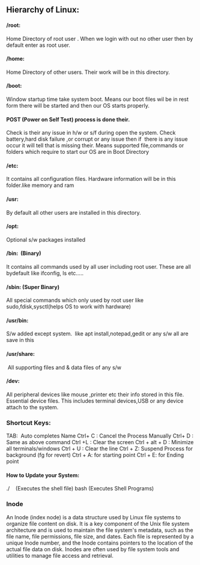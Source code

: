 

## Hierarchy of Linux:

  

#### /root:

Home Directory of root user . When we login with out no other user then by default enter as root user.
#### /home:
Home Directory of other users. Their work will be in this directory.
#### /boot:

Window startup time take system boot. Means our boot files wil be in rest form there will be started and then our OS starts properly.

#### POST (Power on Self Test) process is done their.

Check is their any issue in h/w or s/f during open the system. Check battery,hard disk failure ,or corrupt or any issue then if  there is any issue occur it will tell that is missing their.
Means supported file,commands or folders which require to start our OS are in Boot Directory
#### /etc:
It contains all configuration files. Hardware information will be in this folder.like memory and ram
#### /usr:

By default all other users are installed in this directory.
#### /opt:

Optional s/w packages installed
#### /bin:  (Binary)

It contains all commands used by all user including root user. These are all bydefault like ifconfig, ls etc…..
#### /sbin: (Super Binary)
All special commands which only used by root user like sudo,fdisk,sysctl(helps OS to work with hardware)
#### /usr/bin:
S/w added except system.
 like apt install,notepad,gedit or any s/w all are save in this 
#### /usr/share:
 All supporting files and & data files of any s/w
#### /dev:
All peripheral devices like mouse ,printer etc their info stored in this file. Essential device files. This includes terminal devices,USB or any device attach to the system.

### Shortcut Keys:

TAB:  Auto completes Name
Ctrl+ C : Cancel the Process Manually
Ctrl+ D : Same as above command
Ctrl +L : Clear the screen
Ctrl + alt + D : Minimize all terminals/windows
Ctrl + U : Clear the line
Ctrl + Z: Suspend Process for background (fg for revert)
Ctrl + A: for starting point
Ctrl + E: for Ending point

#### How to Update your System:
./    (Executes the shell file)
bash (Executes Shell Programs)


### Inode
An Inode (index node) is a data structure used by Linux file systems to organize file content on disk. It is a key component of the Unix file system architecture and is used to maintain the file system's metadata, such as the file name, file permissions, file size, and dates. Each file is represented by a unique Inode number, and the Inode contains pointers to the location of the actual file data on disk. Inodes are often used by file system tools and utilities to manage file access and retrieval.